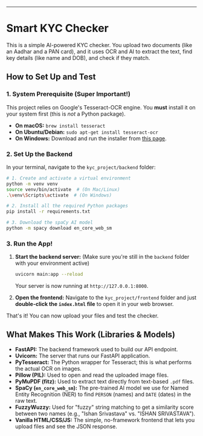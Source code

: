 

-----

# Smart KYC Checker

This is a simple AI-powered KYC checker. You upload two documents (like an Aadhar and a PAN card), and it uses OCR and AI to extract the text, find key details (like name and DOB), and check if they match.

## How to Set Up and Test

### 1\. System Prerequisite (Super Important\!)

This project relies on Google's Tesseract-OCR engine. You **must** install it on your system first (this is *not* a Python package).

  * **On macOS:** `brew install tesseract`
  * **On Ubuntu/Debian:** `sudo apt-get install tesseract-ocr`
  * **On Windows:** Download and run the installer from [this page](https://www.google.com/search?q=https://github.com/UB-Mannheim/tesseract/wiki).

### 2\. Set Up the Backend

In your terminal, navigate to the `kyc_project/backend` folder:

```bash
# 1. Create and activate a virtual environment
python -m venv venv
source venv/bin/activate  # (On Mac/Linux)
.\venv\Scripts\activate  # (On Windows)

# 2. Install all the required Python packages
pip install -r requirements.txt

# 3. Download the spaCy AI model
python -m spacy download en_core_web_sm
```

### 3\. Run the App\!

1.  **Start the backend server:**
    (Make sure you're still in the `backend` folder with your environment active)

    ```bash
    uvicorn main:app --reload
    ```

    Your server is now running at `http://127.0.0.1:8000`.

2.  **Open the frontend:**
    Navigate to the `kyc_project/frontend` folder and just **double-click the `index.html` file** to open it in your web browser.

That's it\! You can now upload your files and test the checker.

## What Makes This Work (Libraries & Models)

  * **FastAPI:** The backend framework used to build our API endpoint.
  * **Uvicorn:** The server that runs our FastAPI application.
  * **PyTesseract:** The Python wrapper for Tesseract; this is what performs the actual OCR on images.
  * **Pillow (PIL):** Used to open and read the uploaded image files.
  * **PyMuPDF (fitz):** Used to extract text directly from text-based `.pdf` files.
  * **SpaCy (`en_core_web_sm`):** The pre-trained AI model we use for Named Entity Recognition (NER) to find `PERSON` (names) and `DATE` (dates) in the raw text.
  * **FuzzyWuzzy:** Used for "fuzzy" string matching to get a similarity score between two names (e.g., "Ishan Srivastava" vs. "ISHAN SRIVASTAVA").
  * **Vanilla HTML/CSS/JS:** The simple, no-framework frontend that lets you upload files and see the JSON response.
